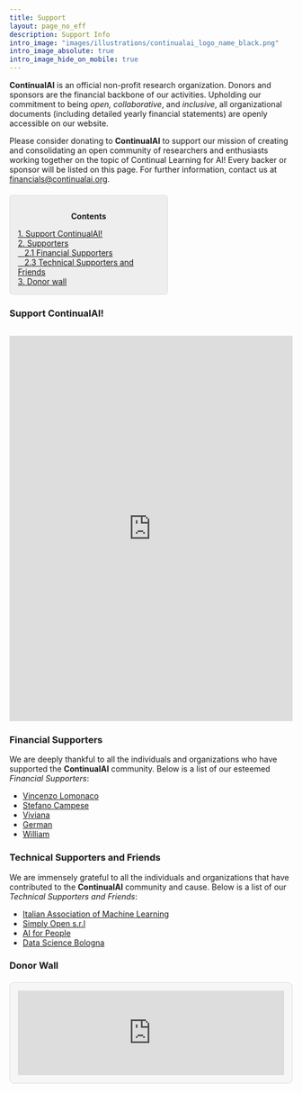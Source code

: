 ```yaml
---
title: Support
layout: page_no_eff
description: Support Info
intro_image: "images/illustrations/continualai_logo_name_black.png"
intro_image_absolute: true
intro_image_hide_on_mobile: true
---
```


**ContinualAI** is an official non-profit research organization. Donors and sponsors are the financial backbone of our activities. Upholding our commitment to being *open, collaborative*, and *inclusive*, all organizational documents (including detailed yearly financial statements) are openly accessible on our website.

Please consider donating to **ContinualAI** to support our mission of creating and consolidating an open community of researchers and enthusiasts working together on the topic of Continual Learning for AI! Every backer or sponsor will be listed on this page. For further information, contact us at [financials@continualai.org](mailto:financials@continualai.org).

<div style="background: rgba(0,0,0,0.06) none repeat scroll 0% 0%; border: 1px solid rgb(222, 222, 222); padding: 1em; border-radius: 5px; margin-top:20px; max-width: 50%">
	<p style="text-align: center;"><strong>Contents</strong></p>
	<p style="text-align: left; margin-bottom: 0px;">	
		<a href="#support">1. Support ContinualAI!</a><br>
		<a href="#supporters">2. Supporters</a><br>
		<a href="#backers">&nbsp;&nbsp; 2.1 Financial Supporters</a><br>
		<!--	<a href="#backers">&nbsp;&nbsp; 2.1 Backers</a><br>
			<a href="#patreons">&nbsp;&nbsp; 2.2 Patreons</a><br>
			<a href="#bronzesponsor">&nbsp;&nbsp; 2.3 Bronze Sponsors</a><br>
			<a href="#silversponsor">&nbsp;&nbsp; 2.4 Silver Sponsors</a><br>
			<a href="#goldsponsor">&nbsp;&nbsp; 2.5 Gold Sponsors</a><br>-->
			<a href="#techsupport">&nbsp;&nbsp; 2.3 Technical Supporters and Friends</a><br>
		<a href="#donorwall">3. Donor wall</a><br>
		<!--<a href="#financials">4. ContinualAI Financials</a><br>-->
	</p>
</div>

<!-- Support ContinualAI Section -->
<a name="support"></a>
### Support ContinualAI!

<div style="margin-bottom: 30px;"></div>

<script src="https://donorbox.org/widget.js" paypalExpress="true"></script>
<iframe src="https://donorbox.org/embed/support-continualai?amount=30&show_content=true&default_interval=m" height="685px" width="100%" style="max-width:100%; min-width:100%; max-height:none!important" seamless="seamless" name="donorbox" frameborder="0" scrolling="no" allowpaymentrequest></iframe>

<!-- Financial Supporters Section -->
<a name="backers"></a>
### Financial Supporters

We are deeply thankful to all the individuals and organizations who have supported the **ContinualAI** community. Below is a list of our esteemed *Financial Supporters*:

- [Vincenzo Lomonaco](https://vincenzolomonaco.com/)
- [Stefano Campese](https://www.linkedin.com/in/stefanocampese/)
- [Viviana](#) <!-- Add Viviana's LinkedIn or website if available -->
- [German](#) <!-- Add German's LinkedIn or website if available -->
- [William](#) <!-- Add William's LinkedIn or website if available -->

<!-- Technical Supporters Section -->
<a name="techsupport"></a>
### Technical Supporters and Friends

We are immensely grateful to all the individuals and organizations that have contributed to the **ContinualAI** community and cause. Below is a list of our *Technical Supporters and Friends*:

- [Italian Association of Machine Learning](https://iaml.it/)
- [Simply Open s.r.l](https://www.simplyopen.org)
- [AI for People](https://www.aiforpeople.org)
- [Data Science Bologna](https://www.datasciencebologna.eu/)

<!-- Donor Wall Section -->
<a name="donorwall"></a>
### Donor Wall

<div style="text-align:center; background: rgba(245,245,245,0.9); border: 1px solid #DEDEDE; padding: 1em; border-radius: 8px; margin-top:20px;">
    <script src="https://donorbox.org/widget.js" type="text/javascript"></script>
    <iframe src="https://donorbox.org/embed/support-continualai?only_donor_wall=true" style="width: 100%; max-width:500px; min-width:310px; max-height:none!important" seamless="seamless" name="donorbox" frameborder="0" scrolling="no"></iframe>
</div>
